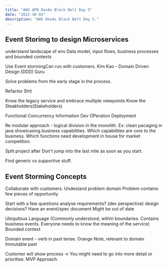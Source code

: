 ```yaml
---
title: "AWS APN DevAx Black Belt Day 5"
date: "2022-30-03"
description: "AWS DevAx Black Belt Day 5."
---
```


## Event Storimg to design Microservices

understand landscape of env
Data model, input flows, business processes and bounded contexts

Use Event stormingCan run with customers.
Kim Kao - Domain Driven Design (DDD) Guru

Solve problems from the early stage in the process.

Refactor Shit

Know the legacy service and embrace multiple viewpoints
Know the Steakholders(Stakeholders)

Functional
Concurrency
Information
Dev
OPeration
Deployment

Re modular approach - logical division in the monolith. Ex: clean pacaging in java showicasing business capabilities.
Which capabilities are core to the business.
Which functions need development in house for market competition.

Split project after
Don't jump into the last mile as sson as you start.

Find generic vs supportive stuff.

## Event Storming Concepts

Collaborate with customers.
Undestand problem domain
Problem contains few pieces of opportunity

Start with a few questions
analyse requirements? (dev perspective)
design decisions?
Have an event/spec document
Might be out of date

Ubiquitous Language (Commonly understood, within boundaries. Contains business events. Everyone needs to know the meaning of the service)
Bounded context

Domain event - verb in past tense. Orange Note, relevant to domain
Immutable past

Customer will show process -> You might need to go into more detail or prioritise. MVP Approach. 

